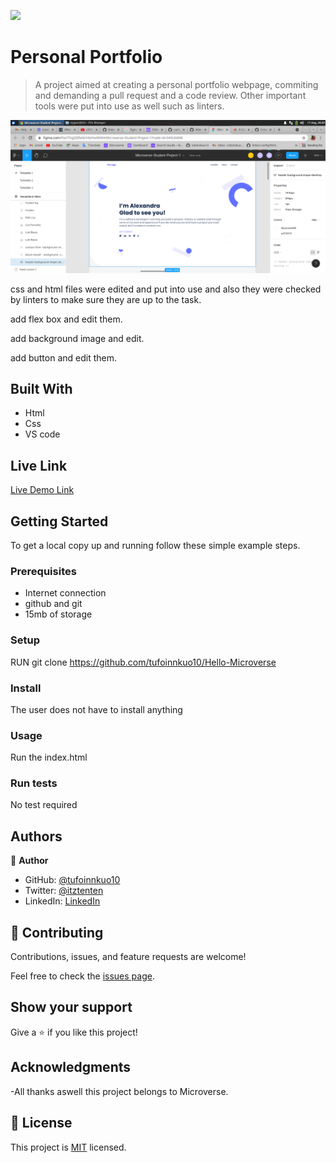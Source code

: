 ![](https://img.shields.io/badge/Microverse-blueviolet)

# Personal Portfolio

> A project aimed at creating a personal portfolio webpage, commiting and demanding a pull request and a code review. Other important tools were put into use as well such as linters.


![screenshot](header.png)

css and html files were edited and put into use and also they were checked by linters to make sure they are up to the task.

add flex box and edit them.

add background image and edit.

add button and edit them.



## Built With

- Html
- Css
- VS code

## Live Link

[Live Demo Link](https://tufoinnkuo10.github.io/Hello-Microverse/)

## Getting Started

To get a local copy up and running follow these simple example steps.

### Prerequisites

- Internet connection
- github and git
- 15mb of storage


### Setup

RUN git clone https://github.com/tufoinnkuo10/Hello-Microverse

### Install

The user does not have to install anything

### Usage

Run the index.html

### Run tests 

No test required

## Authors

👤 **Author**

- GitHub: [@tufoinnkuo10](https://github.com/tufoinnkuo10)
- Twitter: [@itztenten](https://twitter.com/itztenten)
- LinkedIn: [LinkedIn](https://www.linkedin.com/in/tufoin-nkuo-3b272320b)

## 🤝 Contributing

Contributions, issues, and feature requests are welcome!

Feel free to check the [issues page](../../issues/).

## Show your support

Give a ⭐️ if you like this project!

## Acknowledgments

-All thanks aswell this project belongs to Microverse.

## 📝 License

This project is [MIT](./MIT.md) licensed.
